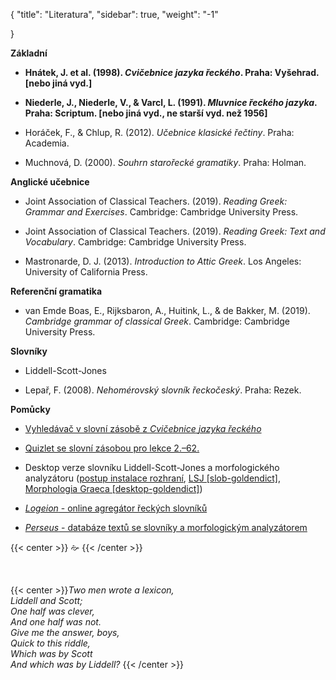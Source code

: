 {
"title": "Literatura",
    "sidebar": true,
    "weight": "-1" 

}

**Základní**  

- **Hnátek, J. et al. (1998). *Cvičebnice jazyka řeckého*. Praha: Vyšehrad. [nebo jiná vyd.]**

- **Niederle, J., Niederle, V., & Varcl, L. (1991). *Mluvnice řeckého jazyka*. Praha: Scriptum. [nebo jiná vyd., ne starší vyd. než 1956]**

- Horáček, F., & Chlup, R. (2012). *Učebnice klasické řečtiny*. Praha: Academia.

- Muchnová, D. (2000). *Souhrn starořecké gramatiky*. Praha: Holman.

**Anglické učebnice**

- Joint Association of Classical Teachers. (2019). *Reading Greek: Grammar and Exercises*. Cambridge: Cambridge University Press.

- Joint Association of Classical Teachers. (2019). *Reading Greek: Text and Vocabulary*. Cambridge: Cambridge University Press.

- Mastronarde, D. J. (2013). *Introduction to Attic Greek*. Los Angeles: University of California Press.

**Referenční gramatika**  


- van Emde Boas, E., Rijksbaron, A., Huitink, L., & de Bakker, M. (2019). *Cambridge grammar of classical Greek*. Cambridge: Cambridge University Press.

**Slovníky**

- Liddell-Scott-Jones 

- Lepař, F. (2008). *Nehomérovský* s*lovník řeckočeský*. Praha: Rezek.

**Pomůcky**

- [Vyhledávač v slovní zásobě z *Cvičebnice* *jazyka řeckého*](https://maslism.github.io/gr-lexica/)

- [Quizlet se slovní zásobou pro lekce 2.–62.](https://quizlet.com/kamilgregor/folders/slovicka-starorectina-attictina/sets)

- Desktop verze slovníku Liddell-Scott-Jones a morfologického analyzátoru ([postup instalace rozhraní](https://latin-dict.github.io/docs/howto.html), [LSJ [slob-goldendict]](https://github.com/nikita-moor/latin-dictionary/releases/tag/2020-02-14), [Morphologia Graeca [desktop-goldendict]](https://github.com/latin-dict/Morphologia-Graeca/releases/tag/v0.4))

- [*Logeion* - online agregátor řeckých slovníků](https://logeion.uchicago.edu/lexidium)

- [*Perseus* - databáze textů se slovníky a morfologickým analyzátorem](http://www.perseus.tufts.edu/hopper/collection?collection=Perseus:collection:Greco-Roman)

{{< center >}} 🙚 {{< /center >}}

<br>

{{< center >}}<i>Two men wrote a lexicon,  <br>Liddell and Scott;  <br>One half was clever,  <br>And one half was not.  <br>Give me the answer, boys,  <br>Quick to this riddle,  <br>Which was by Scott  <br>And which was by Liddell?</i>  {{< /center >}}

